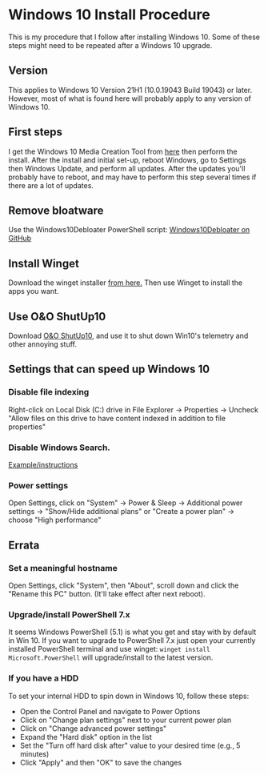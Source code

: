 # Windows 10 Install Procedure

This is my procedure that I follow after installing Windows 10. Some of these steps might need to be repeated after a Windows 10 upgrade.


## Version

This applies to Windows 10 Version 21H1 (10.0.19043 Build 19043) or later. However, most of what is found here will probably apply to any version of Windows 10.


## First steps

I get the Windows 10 Media Creation Tool from [here](https://www.microsoft.com/en-us/software-download/windows10ISO) then perform the install. After the install and initial set-up, reboot Windows, go to Settings then Windows Update, and perform all updates. After the updates you'll probably have to reboot, and may have to perform this step several times if there are a lot of updates.


## Remove bloatware

Use the Windows10Debloater PowerShell script: [Windows10Debloater on GitHub](https://github.com/Sycnex/Windows10Debloater)


## Install Winget

Download the winget installer [from here.](https://github.com/microsoft/winget-cli/releases) Then use Winget to install the apps you want.


## Use O&O ShutUp10

Download [O&O ShutUp10](https://www.oo-software.com/en/shutup10), and use it to shut down Win10's telemetry and other annoying stuff.


## Settings that can speed up Windows 10


### Disable file indexing

Right-click on Local Disk (C:) drive in File Explorer -> Properties -> Uncheck "Allow files on this drive to have content indexed in addition to file properties"


### Disable Windows Search.

[Example/instructions](https://www.howtogeek.com/howto/10246/how-to-disable-search-in-windows-7/)


### Power settings

Open Settings, click on "System" -> Power & Sleep  -> Additional power settings -> "Show/Hide additional plans" or "Create a power plan" -> choose "High performance"


## Errata


### Set a meaningful hostname

Open Settings, click "System", then "About", scroll down and click the "Rename this PC" button. (It'll take effect after next reboot).


### Upgrade/install PowerShell 7.x

It seems Windows PowerShell (5.1) is what you get and stay with by default in Win 10. If you want to upgrade to PowerShell 7.x just open your currently installed PowerShell terminal and use winget: `winget install Microsoft.PowerShell` will upgrade/install to the latest version.


### If you have a HDD

To set your internal HDD to spin down in Windows 10, follow these steps:

* Open the Control Panel and navigate to Power Options
* Click on "Change plan settings" next to your current power plan
* Click on "Change advanced power settings"
* Expand the "Hard disk" option in the list
* Set the "Turn off hard disk after" value to your desired time (e.g., 5 minutes)
* Click "Apply" and then "OK" to save the changes
